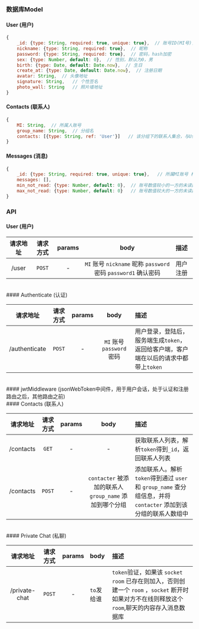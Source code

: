 ### 数据库Model

#### User (用户)

```js
{
    _id: {type: String, required: true, unique: true},  // 账号ID(MI号)，唯一，主键
    nickname: {type: String, required: true},  // 昵称
    password: {type: String, required: true},  // 密码，hash加密
    sex: {type: Number, default: 0},  // 性别，默认为0，男
    birth: {type: Date, default: Date.now},  // 生日
    create_at: {type: Date, default: Date.now},  // 注册日期
    avatar: String,  // 头像地址
    signature: String,   // 个性签名
    photo_wall: String   // 照片墙地址
}
```

#### Contacts (联系人)

```js
{
    MI: String,  // 所属人账号
    group_name: String,  // 分组名
    contacts: [{type: String, ref: 'User'}]   // 该分组下的联系人集合，与User关联
}
```

#### Messages (消息)

```js
{
    _id: {type: String, required: true, unique: true},   // 所属MI账号 格式类似 '555555-666666'
    messages: [],
    min_not_read: {type: Number, default: 0},  // 账号数值较小的一方的未读数，这里是 555555,
    max_not_read: {type: Number, default: 0}   // 账号数值较大的一方的未读数，这里是 666666,
}
```

### API

#### User (用户)

| 请求地址      |    请求方式 | params  | body | 描述  |
| :--------: | :--------: | :--: | :--: | :--|
|  /user | `POST` | - | `MI` 账号 `nickname` 昵称 `password` 密码 `password1` 确认密码 | 用户注册|

<br>
#### Authenticate (认证)

| 请求地址      |    请求方式 | params  | body | 描述 |
| :--------: | :--------: | :--: | :--: | :--|
|  /authenticate | `POST` | - | `MI` 账号  `password` 密码 | 用户登录，登陆后，服务端生成`token`，返回给客户端，客户端在以后的请求中都带上`token`|

<br>
#### jwtMiddleware (jsonWebToken中间件，用于用户会话，处于认证和注册路由之后，其他路由之前)

<br>
#### Contacts (联系人)

| 请求地址      |    请求方式 | params  | body | 描述 |
| :--------: | :--------: | :--: | :--: | :--|
| /contacts  | `GET` |  -  | - | 获取联系人列表，解析`token`得到`_id`，返回联系人列表 |
|  /contacts   |   `POST` |  - | `contacter` 被添加的联系人 `group_name` 添加到哪个分组 |添加联系人。解析`token`得到通过 `user` 和 `group_name` 查分组信息，并将 `contacter` 添加到该分组的联系人数组中|

<br>
#### Private Chat (私聊)

| 请求地址      |    请求方式 | params  | body | 描述 |
| :--------: | :--------: | :--: | :-- | :--------- |
| /private-chat | `POST` | - | `to`发给谁 | `token`验证，如果该 `socket room` 已存在则加入，否则创建一个 `room` ，`socket` 断开时如果对方不在线则释放这个 `room`,聊天的内容存入消息数据库





